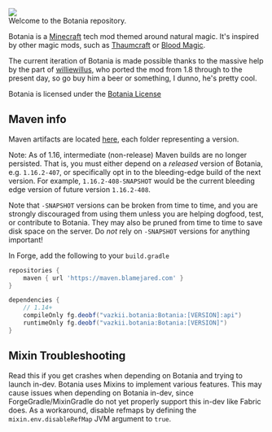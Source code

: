 ![](web/assets/img/logo.png)  
Welcome to the Botania repository.  

Botania is a [Minecraft](https://minecraft.net/) tech mod themed around natural magic. It's inspired by other magic mods, such as [Thaumcraft](https://www.curseforge.com/minecraft/mc-mods/thaumcraft) or [Blood Magic](https://www.curseforge.com/minecraft/mc-mods/blood-magic).  

The current iteration of Botania is made possible thanks to the massive help by the part of [williewillus](https://github.com/williewillus), who ported the mod from 1.8 through to the present day, so go buy him a beer or something, I dunno, he's pretty cool.

Botania is licensed under the [Botania License](http://botaniamod.net/license.php)

## Maven info

Maven artifacts are located [here](https://maven.blamejared.com/vazkii/botania/Botania/), each folder representing a version.

Note: As of 1.16, intermediate (non-release) Maven builds are no longer persisted.
That is, you must either depend on a *released* version of Botania, e.g. `1.16.2-407`, or specifically opt in to the bleeding-edge
build of the next version. For example, `1.16.2-408-SNAPSHOT` would be the current bleeding edge version of future version `1.16.2-408`. 

Note that `-SNAPSHOT` versions can be broken from time to time, and you are strongly discouraged from using them unless you are helping dogfood, test, or contribute to Botania. They may also be pruned from time to time to save disk space on the server. Do *not* rely on `-SNAPSHOT` versions for anything important!

In Forge, add the following to your `build.gradle`
```gradle
repositories {
    maven { url 'https://maven.blamejared.com' }
}

dependencies {
    // 1.14+
    compileOnly fg.deobf("vazkii.botania:Botania:[VERSION]:api")
    runtimeOnly fg.deobf("vazkii.botania:Botania:[VERSION]")
}
```
## Mixin Troubleshooting

Read this if you get crashes when depending on Botania and trying to launch in-dev.
Botania uses Mixins to implement various features.
This may cause issues when depending on Botania in-dev, since ForgeGradle/MixinGradle
do not yet properly support this in-dev like Fabric does.
As a workaround, disable refmaps by defining the `mixin.env.disableRefMap`
JVM argument to `true`.


